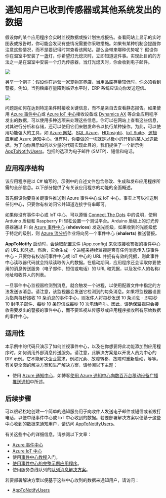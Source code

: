 <properties 
   pageTitle="通知用户已收到传感器或其他系统发出的数据 | Azure"
   description="介绍如何使用事件中心来通知用户已收到传感器数据。"
   services="event-hubs"
   documentationCenter="na"
   authors="spyrossak"
   manager="timlt"
   editor="" />
<tags 
   ms.service="event-hubs"
   ms.devlang="na"
   ms.topic="article"
   ms.tgt_pltfrm="na"
   ms.workload="na"
   ms.date="08/25/2016"
   wacn.date="10/10/2016" />

# 通知用户已收到传感器或其他系统发出的数据

假设你的某个应用程序会实时监视数据或按计划生成报告。查看网站上显示的实时图表或报告时，你可能会发现有些情况需要你采取措施。如果有某种机制会提醒你注意这些情况，而不是要记得时常查看该网站，那么会带来哪种优势呢？ 假设你你在温室中安装了一盏灯，你希望灯光熄灭时，立即知道这件事。实现此目的的方法之一是在温室中安装一个灯光传感器，当灯光熄灭时，你会收到电子邮件。

![][1]

另举一个例子：假设你在运营一家宠物寄养店，当用品库存量较低时，你必须看到警报。例如，当狗粮库存量降到临界水平时，ERP 系统应该向你发送短信。

![][2]

问题是如何在达到特定条件时接收关键信息，而不是亲自去查看静态报告。如果使用 [Azure 事件中心][]或 [Azure IoT 中心][]接收设备或 [Dynamics AX][] 等企业应用程序发出的数据，可以使用多种选项来处理这些信息。你可以在网站上查看这些信息，对其进行分析和存储，还可以使用它们来触发命令以执行某种操作。为此，可以使用功能强大的工具，如 [Azure 网站][]、[SQL Azure][]、[HDInsight][]、[IoT Suite][]、[逻辑应用][]或 [Azure 通知中心][]。但有时，你要做的一切就是以极小的开销向某人发送数据。为了向你展示如何以少量的代码实现此目的，我们提供了一个新示例 [AppToNotifyUsers][]。包括的选项为电子邮件 (SMTP)、短信和电话。

## 应用程序结构

该应用程序是以 C# 编写的，示例中的自述文件包含修改、生成和发布应用程序所需的全部信息。以下部分提供了有关该应用程序的功能的全面概述。

首先假设你要将关键事件推送到 Azure 事件中心或 IoT 中心。事实上可以推送到任何中心，只要你有权访问它并知道连接字符串即可。

如果你没有事件中心或 IoT 中心，可以遵循 [Connect The Dots](https://github.com/Azure/connectthedots) 中的说明，使用 Arduino 盾板和 Raspberry Pi 轻松设置一个测试平台。Arduino 盾板上的灯光传感器通过 Pi 向 [Azure 事件中心][] (**ehdevices**) 发送光能级，如果收到的光能级低于特定的级别，则 [Azure 流分析](https://azure.microsoft.com/home/features/stream-analytics/)作业将向另一个事件中心 (**ehalerts**) 推送警报。

**AppToNotify** 启动时，会读取配置文件 (App.config) 来获取接收警报的事件中心的 URL 和凭据。然后，它会生成一个进程来持续监视是否有任何消息传入该事件中心 - 只要你有权访问事件中心或 IoT 中心的 URL 并拥有有效的凭据，则此事件中心读取器代码就会持续读取传入的数据。在启动期间，应用程序还会读取你要使用的消息传送服务（电子邮件、短信或电话）的 URL 和凭据，以及发件人的名称/地址和收件人的列表。

一旦事件中心监视器检测到消息，就会触发一个进程，以使用配置文件中指定的方法发送该消息。请注意，该监视器会发送它检测到的每条消息。如果将监视器设置为指向每秒接收 10 条消息的事件中心，则发件人将每秒发送 10 条消息 - 即每秒 10 封电子邮件、每秒 10 条短信或每秒 10 次电话呼叫。因此，请确保监视只会接收需要发出的警报的事件中心，而不要监视从传感器或应用程序接收所有原始数据的事件中心。

## 适用性

本示例中的代码只演示了如何监视事件中心，以及在你想要将此功能添加到应用程序时，如何调用外部消息传送服务。请注意，此解决方案是以开发人员为中心的 DIY 示例。它不能解决企业需求，例如冗余、故障转移、故障时重新启动，等等。有关更全面的解决方案和生产解决方案，请参阅以下主题：

- 使用 [Azure 通知中心](https://msdn.microsoft.com/zh-cn/library/azure/jj927170.aspx)，如博客[使用 Azure 通知中心向数百万台移动设备广播推送通知](http://weblogs.asp.net/scottgu/broadcast-push-notifications-to-millions-of-mobile-devices-using-windows-azure-notification-hubs)中所述。 

## 后续步骤

可以很轻松地创建一个简单的通知服务用于向收件人发送电子邮件或短信或者拨打电话，以便中继事件中心或 IoT 中心收到的数据。若要部署解决方案以便基于这些中心收到的数据来通知用户，请访问 [AppToNotifyUsers][]。

有关这些中心的详细信息，请参阅以下文章：

- [Azure 事件中心]
- [Azure IoT 中心]
- 使用[事件中心教程]入门。
- [使用事件中心的完整示例应用程序]。
- 使用服务总线队列的[队列消息解决方案]。

若要部署解决方案以便基于这些中心收到的数据来通知用户，请访问：

- [AppToNotifyUsers][]

[事件中心教程]: /documentation/articles/event-hubs-csharp-ephcs-getstarted/
[Azure IoT 中心]: /home/features/iot-hub/
[Azure 事件中心]: /home/features/event-hubs/
[Azure 事件中心]: /home/features/event-hubs/
[使用事件中心的完整示例应用程序]: https://code.msdn.microsoft.com/windowsazure/Service-Bus-Event-Hub-286fd097
[队列消息解决方案]: /documentation/articles/service-bus-dotnet-multi-tier-app-using-service-bus-queues/
[AppToNotifyUsers]: https://github.com/Azure-Samples/event-hubs-dotnet-user-notifications
[Dynamics AX]: http://www.microsoft.com/zh-cn/dynamics/erp-ax-overview.aspx
[Azure 网站]: /home/features/web-site/
[SQL Azure]: /home/features/sql-database/
[HDInsight]: /home/features/hdinsight/
[Cortana Intelligence Suite]: http://www.microsoft.com/server-cloud/cortana-analytics-suite/Overview.aspx?WT.srch=1&WT.mc_ID=SEM_lLFwOJm3&bknode=BlueKai
[IoT Suite]: https://azure.microsoft.com/solutions/iot-suite/
[逻辑应用]: https://azure.microsoft.com/home/features/app-service/logic/
[Azure 通知中心]: /home/features/notification-hubs/
[Azure Stream Analytics]: /home/features/stream-analytics/
 
[1]: ./media/event-hubs-sensors-notify-users/event-hubs-sensor-alert.png
[2]: ./media/event-hubs-sensors-notify-users/event-hubs-erp-alert.png

<!---HONumber=Mooncake_0926_2016-->